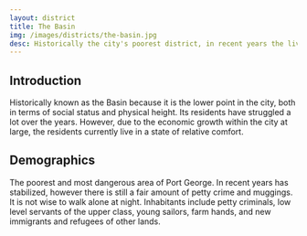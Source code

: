 ```yaml
---
layout: district
title: The Basin
img: /images/districts/the-basin.jpg
desc: Historically the city's poorest district, in recent years the living conditions have improved. Unfortunately, not all are pleased with this result.
---
```

## Introduction
Historically known as the Basin because it is the lower point in the city, both in terms of social status and physical height. Its residents have struggled a lot over the years. However, due to the economic growth within the city at large, the residents currently live in a state of relative comfort.

## Demographics
The poorest and most dangerous area of Port George. In recent years has stabilized, however there is still a fair amount of petty crime and muggings. It is not wise to walk alone at night. Inhabitants include petty criminals, low level servants of the upper class, young sailors, farm hands, and new immigrants and refugees of other lands.
